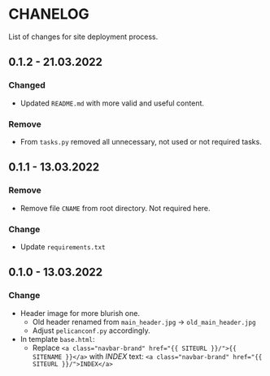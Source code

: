 # CHANELOG

List of changes for site deployment process. 

## 0.1.2 - 21.03.2022

### Changed

- Updated `README.md` with more valid and useful content.

### Remove

- From `tasks.py` removed all unnecessary, not used or not required tasks.

## 0.1.1 - 13.03.2022

### Remove

- Remove file `CNAME` from root directory. Not required here. 

### Change

- Update `requirements.txt`


## 0.1.0 - 13.03.2022

### Change

- Header image for more blurish one. 
  - Old header renamed from `main_header.jpg` -> `old_main_header.jpg`
  - Adjust `pelicanconf.py` accordingly. 
- In template `base.html`:
  - Replace `<a class="navbar-brand" href="{{ SITEURL }}/">{{ SITENAME }}</a>` with _INDEX_ text: `<a class="navbar-brand" href="{{ SITEURL }}/">INDEX</a>` 